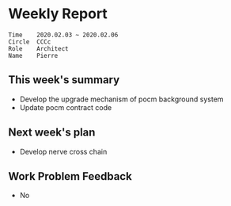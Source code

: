 # Weekly Report 

```
Time	2020.02.03 ~ 2020.02.06
Circle	CCCc
Role	Architect
Name	Pierre
```
## This week's summary

- Develop the upgrade mechanism of pocm background system
- Update pocm contract code

## Next week's plan

- Develop nerve cross chain

## Work Problem Feedback

- No

